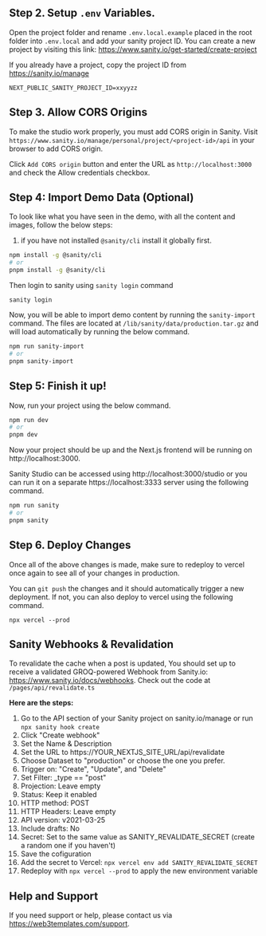 ## Step 2. Setup `.env` Variables.

Open the project folder and rename `.env.local.example` placed in the root folder into `.env.local` and add your sanity project ID. You can create a new project by visiting this link: https://www.sanity.io/get-started/create-project

If you already have a project, copy the project ID from https://sanity.io/manage

```
NEXT_PUBLIC_SANITY_PROJECT_ID=xxyyzz
```

## Step 3. Allow CORS Origins

To make the studio work properly, you must add CORS origin in Sanity. Visit `https://www.sanity.io/manage/personal/project/<project-id>/api` in your browser to add CORS origin.

Click `Add CORS origin` button and enter the URL as `http://localhost:3000` and check the Allow credentials checkbox.

## Step 4: Import Demo Data (Optional)

To look like what you have seen in the demo, with all the content and images, follow the below steps:

1. if you have not installed `@sanity/cli` install it globally first.

```bash
npm install -g @sanity/cli
# or
pnpm install -g @sanity/cli
```

Then login to sanity using `sanity login` command

```
sanity login
```

Now, you will be able to import demo content by running the `sanity-import` command. The files are located at `/lib/sanity/data/production.tar.gz` and will load automatically by running the below command.

```bash
npm run sanity-import
# or
pnpm sanity-import
```

## Step 5: Finish it up!

Now, run your project using the below command.

```bash
npm run dev
# or
pnpm dev
```

Now your project should be up and the Next.js frontend will be running on http://localhost:3000.

Sanity Studio can be accessed using http://localhost:3000/studio or you can run it on a separate https://localhost:3333 server using the following command.

```bash
npm run sanity
# or
pnpm sanity
```

## Step 6. Deploy Changes

Once all of the above changes is made, make sure to redeploy to vercel once again to see all of your changes in production.

You can `git push` the changes and it should automatically trigger a new deployment. If not, you can also deploy to vercel using the following command.

```
npx vercel --prod
```

## Sanity Webhooks & Revalidation

To revalidate the cache when a post is updated, You should set up to receive a validated GROQ-powered Webhook from Sanity.io: https://www.sanity.io/docs/webhooks. Check out the code at `/pages/api/revalidate.ts`

**Here are the steps:**

1.  Go to the API section of your Sanity project on sanity.io/manage or run `npx sanity hook create`
2.  Click "Create webhook"
3.  Set the Name & Description
4.  Set the URL to https://YOUR_NEXTJS_SITE_URL/api/revalidate
5.  Choose Dataset to "production" or choose the one you prefer.
6.  Trigger on: "Create", "Update", and "Delete"
7.  Set Filter: \_type == "post"
8.  Projection: Leave empty
9.  Status: Keep it enabled
10. HTTP method: POST
11. HTTP Headers: Leave empty
12. API version: v2021-03-25
13. Include drafts: No
14. Secret: Set to the same value as SANITY_REVALIDATE_SECRET (create a random one if you haven't)
15. Save the cofiguration
16. Add the secret to Vercel: `npx vercel env add SANITY_REVALIDATE_SECRET`
17. Redeploy with `npx vercel --prod` to apply the new environment variable

## Help and Support

If you need support or help, please contact us via https://web3templates.com/support.
